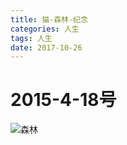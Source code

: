 ```yaml
---
title: 猫-森林-纪念
categories: 人生
tags: 人生
date: 2017-10-26
---
```


# 2015-4-18号 
![森林](/images/senlin/senlin-1-start.jpeg)
